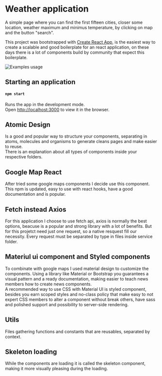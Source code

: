 # Weather application

A simple page where you can find the first fifteen cities, closer some location, weather maximum and minimus temperature, by clicking on map and the button "search".

This project was bootstrapped with [Create React App](https://github.com/facebook/create-react-app), is the easiest way to create a scalable and good boilerplate for an react application, on these days there is a lot of components build by community that expect this boilerplate.  

![Examples usage](https://media.giphy.com/media/eyWvXC8UNNquGG1tg9/giphy.gif)
  
## Starting an application

#### `npm start`

Runs the app in the development mode.\
Open [http://localhost:3000](http://localhost:3000) to view it in the browser.
  
## Atomic Design

Is a good and popular way to structure your components, separating in atoms, molecules and organisms to generate cleans pages and make easier to reuse.  
There is an explanation about all types of components inside your respective folders.

## Google Map React

After tried some google maps components I decide use this component. This npm is updated, easy to use with react hooks, have a good documentation and is popular.

## Fetch instead Axios

For this application I choose to use fetch api, axios is normally the best options, beacuse is a popular and strong library with a lot of benefits. But for this projetct need just one request, so a native resquest fill our necessity.
Every request must be separated by type in files inside service folder.

## Materiul ui component and Styled components

To combinate with google maps I used material design to customize the components. Using a library like Material or Bootstrap you guarantees a visual pattern and a 
ready documentation, making easier to teach news members how to create news components.  
A recommended way to use CSS with Material UI is styled component, besides you earn scoped styles and no-class policy that make easy to not expert CSS members to alter a component without break others, have sass and polished support and possibility to server-side rendering.

## Utils

Files gathering functions and constants that are reusables, separated by context.

## Skeleton loading

While the components are loading it is called the skeleton component, making it more visually pleasing during the loading.
